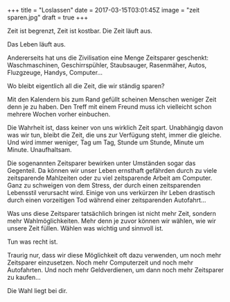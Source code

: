 +++
title = "Loslassen"
date = 2017-03-15T03:01:45Z
image = "zeit sparen.jpg"
draft = true
+++

Zeit ist begrenzt, Zeit ist kostbar. Die Zeit läuft aus.

Das Leben läuft aus.

Andererseits hat uns die Zivilisation eine Menge Zeitsparer geschenkt: Waschmaschinen, Geschirrspühler, Staubsauger, Rasenmäher, Autos, Fluzgzeuge, Handys, Computer…

Wo bleibt eigentlich all die Zeit, die wir ständig sparen?

Mit den Kalendern bis zum Rand gefüllt scheinen Menschen weniger Zeit denn je zu haben. Den Treff mit einem Freund muss ich vielleicht schon mehrere Wochen vorher einbuchen.

Die Wahrheit ist, dass keiner von uns wirklich Zeit spart. Unabhängig davon was wir tun, bleibt die Zeit, die uns zur Verfügung steht, immer die gleiche. Und wird immer weniger, Tag um Tag, Stunde um Stunde, Minute um Minute. Unaufhaltsam.

Die sogenannten Zeitsparer bewirken unter Umständen sogar das Gegenteil. Da können wir unser Leben ernsthaft gefährden durch zu viele zeitsparende Mahlzeiten oder zu viel zeitsparende Arbeit am Computer. Ganz zu schweigen von dem Stress, der durch einen zeitsparenden Lebensstil verursacht wird. Einige von uns verkürzen ihr Leben drastisch durch einen vorzeitigen Tod während einer zeitsparenden Autofahrt…

Was uns diese Zeitsparer tatsächlich bringen ist nicht mehr Zeit, sondern mehr Wahlmöglichkeiten. Mehr denn je zuvor können wir wählen, wie wir unsere Zeit füllen. Wählen was wichtig und sinnvoll ist.

Tun was recht ist.

Traurig nur, dass wir diese Möglichkeit oft dazu verwenden, um noch mehr Zeitsparer einzusetzen. Noch mehr Computerzeit und noch mehr Autofahrten. Und noch mehr Geldverdienen, um dann noch mehr Zeitsparer zu kaufen… 

Die Wahl liegt bei dir.